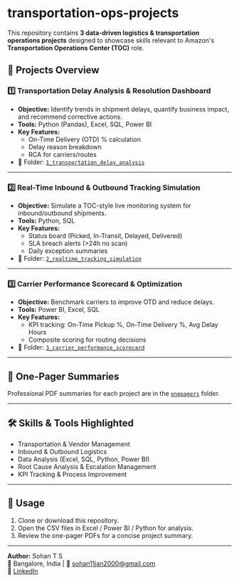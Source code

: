 # transportation-ops-projects

This repository contains **3 data-driven logistics & transportation operations projects** designed to showcase skills relevant to Amazon's **Transportation Operations Center (TOC)** role.

## 📂 Projects Overview

### 1️⃣ Transportation Delay Analysis & Resolution Dashboard
- **Objective:** Identify trends in shipment delays, quantify business impact, and recommend corrective actions.
- **Tools:** Python (Pandas), Excel, SQL, Power BI
- **Key Features:**
  - On-Time Delivery (OTD) % calculation
  - Delay reason breakdown
  - RCA for carriers/routes
- 📁 Folder: [`1_transportation_delay_analysis`](1_transportation_delay_analysis)

---

### 2️⃣ Real-Time Inbound & Outbound Tracking Simulation
- **Objective:** Simulate a TOC-style live monitoring system for inbound/outbound shipments.
- **Tools:** Python, SQL
- **Key Features:**
  - Status board (Picked, In-Transit, Delayed, Delivered)
  - SLA breach alerts (>24h no scan)
  - Daily exception summaries
- 📁 Folder: [`2_realtime_tracking_simulation`](2_realtime_tracking_simulation)

---

### 3️⃣ Carrier Performance Scorecard & Optimization
- **Objective:** Benchmark carriers to improve OTD and reduce delays.
- **Tools:** Power BI, Excel, SQL
- **Key Features:**
  - KPI tracking: On-Time Pickup %, On-Time Delivery %, Avg Delay Hours
  - Composite scoring for routing decisions
- 📁 Folder: [`3_carrier_performance_scorecard`](3_carrier_performance_scorecard)

---

## 📄 One-Pager Summaries
Professional PDF summaries for each project are in the [`onepagers`](onepagers) folder.

---

## 🛠 Skills & Tools Highlighted
- Transportation & Vendor Management
- Inbound & Outbound Logistics
- Data Analysis (Excel, SQL, Python, Power BI)
- Root Cause Analysis & Escalation Management
- KPI Tracking & Process Improvement

---

## 📌 Usage
1. Clone or download this repository.
2. Open the CSV files in Excel / Power BI / Python for analysis.
3. Review the one-pager PDFs for a concise project summary.

---

**Author:** Sohan T S  
📍 Bangalore, India | 📧 sohan11jan2000@gmail.com  
🔗 [LinkedIn](https://www.linkedin.com/in/sohan-t-s-08760b171)

